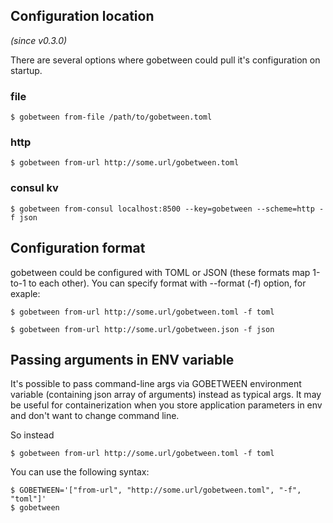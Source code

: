 ## Configuration location
_(since v0.3.0)_

There are several options where gobetween could pull it's configuration on startup.

### file
`$ gobetween from-file /path/to/gobetween.toml`

### http
`$ gobetween from-url http://some.url/gobetween.toml`

### consul kv
`$ gobetween from-consul localhost:8500 --key=gobetween --scheme=http -f json`

## Configuration format
gobetween could be configured with TOML or JSON (these formats map 1-to-1 to each other).
You can specify format with --format (-f) option, for exaple:

`$ gobetween from-url http://some.url/gobetween.toml -f toml`

`$ gobetween from-url http://some.url/gobetween.json -f json`

## Passing arguments in ENV variable
It's possible to pass command-line args via GOBETWEEN environment variable (containing json array of arguments) instead as typical args. It may be useful for containerization when you store application parameters in env and don't want to change command line.

So instead
 
`$ gobetween from-url http://some.url/gobetween.toml -f toml`

You can use the following syntax:
```
$ GOBETWEEN='["from-url", "http://some.url/gobetween.toml", "-f", "toml"]'
$ gobetween
```


